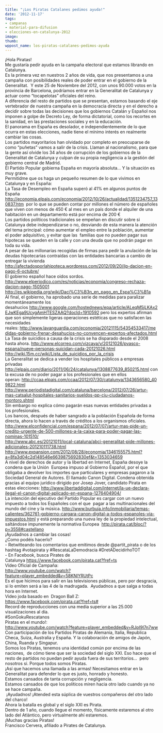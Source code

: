 ```yaml
---
title: "¡Los Piratas Catalanes pedimos ayuda!"
date: '2012-11-17'
tags:
- campanas
- material-para-difusion
- elecciones-en-catalunya-2012
image: 
thumb: 
wppost_name: los-piratas-catalanes-pedimos-ayuda
---
```


<div>
<div>¡Hola Piratas!</div>
<div></div>
<div>Me gustaría pedir ayuda en la campaña electoral que estamos librando en Catalunya.</div>
<div></div>
<div>Es la primera vez en nuestros 2 años de vida, que nos presentamos a una campaña con posibilidades reales de poder entrar en el gobierno de la Generalitat.  Y este 25 de Noviembre del 2012, con unos 90.000 votos en la provincia de Barcelona, podríamos entrar en la Generalitat de Catalunya y actuar como “tocapelotas” oficiales del reino.</div>
<div></div>
<div>A diferencia del resto de partidos que se presentan, estamos basando el eje vertebrador de nuestra campaña en la democracia directa y en el derecho a decidir sobre todas las decisiones que los gobiernos Catalán y Español nos imponen a golpe de Decreto Ley, de forma dictatorial, como los recortes en la sanidad, en las prestaciones sociales y en la educación.</div>
<div></div>
<div>El panorama en España es desolador, e independientemente de lo que ocurra en estas elecciones, nadie tiene el mínimo interés en realmente cambiar las cosas.</div>
<div></div>
<div>Los partidos mayoritarios han olvidado por completo en preocuparse de como “puñetas” vamos a salir de la crisis. Llaman al nacionalismo, para que la gente así olvide los 34 años de corrupción de los gobiernos de la Generalitat de Catalunya y culpan de su propia negligencia a la gestión del gobierno central de Madrid.</div>
<div></div>
<div>El Partido Popular gobierna España en mayoría absoluta… Y la situación es muy grave.</div>
<div></div>
<div>Permitidme que os haga un pequeño resumen de lo que vivimos en Catalunya y en España:</div>
<div></div>
<div>La Tasa de Desempleo en España superó al 41% en algunos puntos de España</div>
<div><a href="http://economia.elpais.com/economia/2012/10/26/actualidad/1351234757_130837.htm">http://economia.elpais.com/economia/2012/10/26/actualidad/1351234757_130837.htm</a>  por lo que se pueden contar por millones el número de españoles que viven con menos de 450 € al mes en un país donde el alquiler de una habitación en un departamento está por encima de 200 €</div>
<div></div>
<div>Los partidos políticos tradicionales se empeñan en discutir sobre si Catalunya debe independizarse o no, desviando de esta manera la atención del tema principal: cómo aumentar el empleo entre la población, aumentar el poder adquisitivo, y evitar que las  familias que no pueden pagar sus hipotecas se queden en la calle y con una deuda que no podrán pagar en toda su vida.</div>
<div></div>
<div>A pesar de las millonarias recogidas de firmas para pedir la anulación de las deudas hipotecarias contraídas con las entidades bancarias a cambio de entregar la vivienda</div>
<div><a href="http://afectadosporlahipoteca.wordpress.com/2012/09/20/ilp-dacion-en-pago-6-octubre/">http://afectadosporlahipoteca.wordpress.com/2012/09/20/ilp-dacion-en-pago-6-octubre/</a></div>
<div></div>
<div>El gobierno español hace oidos sordos.</div>
<div><a href="http://www.elperiodico.com/es/noticias/economia/congreso-rechaza-dacion-pago-1505001">http://www.elperiodico.com/es/noticias/economia/congreso-rechaza-dacion-pago-1505001</a></div>
<div></div>
<div><a href="http://es.wikipedia.org/wiki/Daci%C3%B3n_en_pago_en_Espa%C3%B1a">http://es.wikipedia.org/wiki/Daci%C3%B3n_en_pago_en_Espa%C3%B1a</a></div>
<div></div>
<div>Al final, el gobierno, ha aprobado una serie de medidas para paralizar momentáneamente los desahucios <a href="http://www.google.com/hostednews/epa/article/ALeqM5jLKAx2EJwKEga9UcygAmHTESZAAQ?docId=1910592">http://www.google.com/hostednews/epa/article/ALeqM5jLKAx2EJwKEga9UcygAmHTESZAAQ?docId=1910592</a> pero los expertos afirman que son simplemente ligeras operaciones estéticas que no satisfacen las necesidades reales: <a href="http://www.lavanguardia.com/economia/20121115/54354533417/medidas-gobierno-frenar-desahucios-no-convencen-expertos-afectados.html">http://www.lavanguardia.com/economia/20121115/54354533417/medidas-gobierno-frenar-desahucios-no-convencen-expertos-afectados.html</a></div>
<div></div>
<div>La Tasa de suicidios a causa de la crisis se ha disparado desde el 2008 hasta ahora. <a href="http://www.elcorreo.com/vizcaya/v/20121026/pvasco-espana/nueve-personas-suicidan-cada-20121026.html">http://www.elcorreo.com/vizcaya/v/20121026/pvasco-espana/nueve-personas-suicidan-cada-20121026.html</a></div>
<div></div>
<div><a href="http://wiki.15m.cc/wiki/Lista_de_suicidios_por_la_crisis">http://wiki.15m.cc/wiki/Lista_de_suicidios_por_la_crisis</a></div>
<div></div>
<div>La Generalitat se dedica a vender los hospitales públicos a empresas privadas</div>
<div><a href="http://elpais.com/diario/2011/06/24/catalunya/1308877639_850215.html">http://elpais.com/diario/2011/06/24/catalunya/1308877639_850215.html</a> con la excusa de no poder pagar a los profesionales que en ellos operan: <a href="http://ccaa.elpais.com/ccaa/2012/07/30/catalunya/1343656580_409822.html">http://ccaa.elpais.com/ccaa/2012/07/30/catalunya/1343656580_409822.html</a></div>
<div></div>
<div><a href="http://www.periodistadigital.com/cataluna/barcelona/2012/07/26/artur-mas-catsalut-hospitales-sanitarios-sueldos-pp-ciu-ciudadanos-montoro.shtml">http://www.periodistadigital.com/cataluna/barcelona/2012/07/26/artur-mas-catsalut-hospitales-sanitarios-sueldos-pp-ciu-ciudadanos-montoro.shtml</a></div>
<div></div>
<div>Sin embargo no explica cómo pagarán esas nuevas entidades privadas a los profesionales.</div>
<div></div>
<div>Los bancos, después de haber sangrado a la población Española de forma directa, ahora lo hacen a través de créditos a los organismos oficiales.</div>
<div><a href="http://www.elconfidencial.com/espana/2012/07/07/artur-mas-pide-un-credito-urgente-de-500-millones-a-la-caixa-para-poder-pagar-las-nominas-101510/">http://www.elconfidencial.com/espana/2012/07/07/artur-mas-pide-un-credito-urgente-de-500-millones-a-la-caixa-para-poder-pagar-las-nominas-101510/</a></div>
<div></div>
<div><a href="http://www.abc.es/20121011/local-cataluna/abci-generalitat-pide-millones-adicionales-201210111738.html">http://www.abc.es/20121011/local-cataluna/abci-generalitat-pide-millones-adicionales-201210111738.html</a></div>
<div></div>
<div><a href="http://www.expansion.com/2012/08/28/economia/1346155575.html?a=8fa3d04c2d148546e6639875692830ef&amp;t=1353034659">http://www.expansion.com/2012/08/28/economia/1346155575.html?a=8fa3d04c2d148546e6639875692830ef&amp;t=1353034659</a></div>
<div></div>
<div>A nivel de derechos de autor y la libertad en Internet, España desoye la condena que la Unión  Europea impuso al Gobierno Español, por el que obligaba a devolver los importes que particulares y empresas pagaron a la Sociedad General de Autores. El llamado Canon Digital. Condena obtenida gracias al equipo jurídico dirigido por Josep Jover, candidato Pirata en estas elecciones: <a href="http://www.libertaddigital.com/internet/la-ue-declara-ilegal-el-canon-digital-aplicado-en-espana-1276404904/">http://www.libertaddigital.com/internet/la-ue-declara-ilegal-el-canon-digital-aplicado-en-espana-1276404904/</a></div>
<div></div>
<div>La intención del ejecutivo del Partido Popular es cargar con un nuevo impuesto a todos los Españoles con el que  pagar a las multinacionales del mundo del cine y la música. <a href="http://www.burbuja.info/inmobiliaria/temas-calientes/362761-gobierno-cargara-canon-digital-a-todos-espanoles-via-impuestos.html">http://www.burbuja.info/inmobiliaria/temas-calientes/362761-gobierno-cargara-canon-digital-a-todos-espanoles-via-impuestos.html</a> y está preparando una nueva ley de la propiedad intelectual, saltándose impunemente la normativa Europea  <a href="http://pirata.cat/bloc/?p=3558#castellano">http://pirata.cat/bloc/?p=3558#castellano</a></div>
<div></div>
<div>¡Ayudadnos a cambiar las cosas!</div>
<div></div>
<div>¿Como podéis hacerlo?</div>
<div>- Retwitteando los comentarios que emitimos desde @partit_pirata o de los hashtag #votapirata y #RescataLaDemodracia #DretADecidirhoTOT</div>
<div>- En Facebook, busca Pirates de Catalunya <a href="https://www.facebook.com/pirata.cat?fref=ts">https://www.facebook.com/pirata.cat?fref=ts</a></div>
<div></div>
<div>Vídeo Oficial de Campaña:</div>
<div><a href="http://www.youtube.com/watch?feature=player_embedded&amp;v=58KNlYRUtPc">http://www.youtube.com/watch?feature=player_embedded&amp;v=58KNlYRUtPc</a></div>
<div>Es el que hicimos para salir en las televisiones públicas, pero por desgracia, si lo emiten será a las 4 de la madrugada.  Ayudadnos a que salga a todas hora en Internet.</div>
<div></div>
<div>Video joda basado en  Dragon Ball Z:</div>
<div><a href="https://www.facebook.com/pirata.cat?fref=ts#">https://www.facebook.com/pirata.cat?fref=ts#</a></div>
<div>Record de reproducciones con una media superior a las 25.000 visualizaciones al día.</div>
<div>#SonGokuRescatanos</div>
<div></div>
<div>Piratas en el mundo!:</div>
<div><a href="http://www.youtube.com/watch?feature=player_embedded&amp;v=RJpI9I7n7ww">http://www.youtube.com/watch?feature=player_embedded&amp;v=RJpI9I7n7ww</a></div>
<div>Con participación de los Partidos Piratas de Alemania, Italia, Republica Checa, Suiza, Australia y España. Y la colaboración de amigos de Japón, China, Ruanda y Singapur.</div>
<div></div>
<div></div>
<div>Somos los Piratas, tenemos una identidad común por encima de las naciones,  de cómo tiene que ser la sociedad del siglo XXI. Eso hace que el resto de partidos no puedan pedir ayuda fuera de sus territorios…  pero nosotros si. Porque todos somos Piratas.</div>
<div></div>
<div>¡Así que hacemos una llamada a las armas! Necesitamos entrar en la Generalitat para defender lo que es justo, honrado y honesto.</div>
<div></div>
<div>Estamos cansados de tanta corrupción y negligencia.</div>
<div>Estamos cansados de que los políticos miren hacia otro lado cuando ya no se hace campaña.</div>
<div></div>
<div> ¡Ayudadnos! ¡Atended esta súplica de vuestros compañeros del otro lado del charco!</div>
<div></div>
<div>Ahora la batalla es global y el siglo XXI es Pirata.</div>
<div></div>
<div>Dentro de 1 año, cuando llegue el momento, físicamente estaremos al otro lado del Atlántico, pero virtualmente ahí estaremos.</div>
<div></div>
<div>¡Muchas gracias Piratas!</div>
<div></div>
<div>Francisco Cervera, afiliado a Pirates de Catalunya.</div>
</div>
